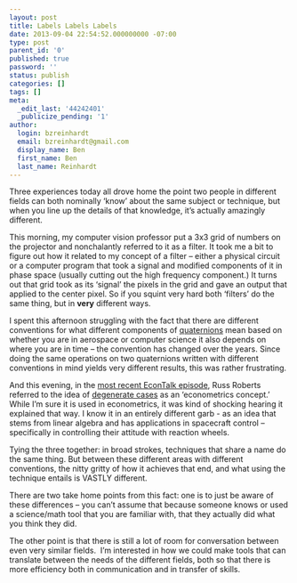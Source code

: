 ```yaml
---
layout: post
title: Labels Labels Labels
date: 2013-09-04 22:54:52.000000000 -07:00
type: post
parent_id: '0'
published: true
password: ''
status: publish
categories: []
tags: []
meta:
  _edit_last: '44242401'
  _publicize_pending: '1'
author:
  login: bzreinhardt
  email: bzreinhardt@gmail.com
  display_name: Ben
  first_name: Ben
  last_name: Reinhardt
---
```

<p>Three experiences today all drove home the point two people in different fields can both nominally ‘know’ about the same subject or technique, but when you line up the details of that knowledge, it’s actually amazingly different.</p>
<p>This morning, my computer vision professor put a 3x3 grid of numbers on the projector and nonchalantly referred to it as a filter. It took me a bit to figure out how it related to my concept of a filter – either a physical circuit or a computer program that took a signal and modified components of it in phase space (usually cutting out the high frequency component.) It turns out that grid took as its ‘signal’ the pixels in the grid and gave an output that applied to the center pixel. So if you squint very hard both ‘filters’ do the same thing, but in <b>very</b> different ways.</p>
<p>I spent this afternoon struggling with the fact that there are different conventions for what different components of <a href="http://en.wikipedia.org/wiki/Quaternion" target="_blank">quaternions</a> mean based on whether you are in aerospace or computer science it also depends on where you are in time – the convention has changed over the years. Since doing the same operations on two quaternions written with different conventions in mind yields very different results, this was rather frustrating.</p>
<p>And this evening, in the <a href="http://www.econtalk.org/archives/2013/09/munger_on_milk.html" target="_blank">most recent EconTalk episode</a>, Russ Roberts referred to the idea of <a href="http://en.wikipedia.org/wiki/Degenerate_case" target="_blank">degenerate cases</a> as an ‘econometrics concept.’  While I’m sure it is used in econometrics, it was kind of shocking hearing it explained that way. I know it in an entirely different garb - as an idea that stems from linear algebra and has applications in spacecraft control – specifically in controlling their attitude with reaction wheels.</p>
<p>Tying the three together: in broad strokes, techniques that share a name do the same thing. But between these different areas with different conventions, the nitty gritty of how it achieves that end, and what using the technique entails is VASTLY different.</p>
<p>There are two take home points from this fact: one is to just be aware of these differences – you can’t assume that because someone knows or used a science/math tool that you are familiar with, that they actually did what you think they did.</p>
<p>The other point is that there is still a lot of room for conversation between even very similar fields.  I’m interested in how we could make tools that can translate between the needs of the different fields, both so that there is more efficiency both in communication and in transfer of skills.</p>
